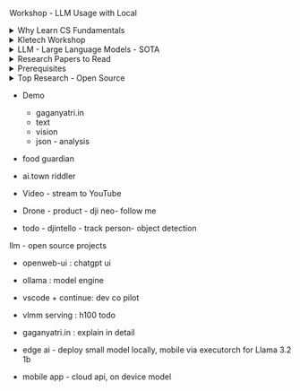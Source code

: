 Workshop - LLM Usage with Local

<details>
<summary>Why Learn CS Fundamentals</summary>

- **Database:**
    - Django Models: Understand how to define and use models in Django to structure your data.
    - Application Logic: Learn how to implement business logic using Django's ORM.
    - Data Travel: Understand the flow of data within your application.
- **Network:**
    - Docker: Learn about containerization and how Docker can help manage your application's environment.
    - Data Travel: Understand where and how data travels within your network.
- **Algorithm:**
    - Prompt Optimization: Learn how to optimize prompts for better results with LLMs.
    - Scalability: Understand how to design algorithms that can handle large amounts of data.
    - Domain Specific: Learn how to use LLMs effectively in specific domains like text, speech, and vision.
</details>

<details>
<summary>Kletech Workshop</summary>

## Cool Demos
- [AI.town](https://ai.town) - Talk to the riddler
- [Gaganyatri.in](http://gaganyatri.in) - AI app deployed with Zero cost and Open source

</details>

<details>
<summary>LLM - Large Language Models - SOTA</summary>

- **Text**: Mistral, Meta's llama3.1
- **Vision**: Pixtral, Moondream, llava
- **Speech**: Whisper, Ultravox, Moshi

</details>

<details>
<summary>Research Papers to Read</summary>

- "Transformer: Attention is all you need" by Vaswani et.al
- "Llama3.1: Project Release Notes"

</details>

<details>
<summary>Prerequisites</summary>

- Ubuntu 22/24
- Docker
- VSCode
- cuda-toolkit
- nvidia GPU drivers

</details>

<details>
<summary>Top Research - Open Source</summary>

- **Mistral**: Text - mistral-nemo, Vision - Pixtral
- **Meta**: llama 3/3.1, SAM2
- **OpenAI**: whisper, tiktoken
- **Indian**: sarvam.ai, ai4bharat

</details>


- Demo
  - gaganyatri.in 
  - text
  - vision
  - json - analysis 
- food guardian 
- ai.town riddler 

- Video - stream to YouTube 
- Drone - product - dji neo- follow me
 - todo - djintello - track person- object detection


llm - open source projects
- openweb-ui : chatgpt ui
- ollama : model engine 
- vscode + continue: dev co pilot 
- vlmm serving : h100 todo 
- gaganyatri.in : explain in detail 

- edge ai - deploy small model locally,  mobile via executorch for Llama 3.2 1b 
- mobile app - cloud api, on device model 
